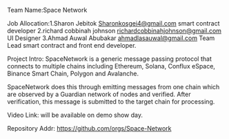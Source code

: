 
Team Name:Space Network

Job Allocation:1.Sharon Jebitok 
Sharonkosgei4@gmail.com smart contract developer
2.richard cobbinah johnson richardcobbinahjohnson@gmail.com UI Designer
3.Ahmad Auwal Abubakar
ahmadlasauwal@gmail.com Team Lead smart contract and front end developer.

Project Intro: SpaceNetwork is a generic message passing protocol that connects to multiple chains including Ethereum, Solana, Conflux eSpace, Binance Smart Chain, Polygon and Avalanche.

SpaceNetwork does this through emitting messages from one chain which are observed by a Guardian network of nodes and verified. After verification, this message is submitted to the target chain for processing.

Video Link: will be available on demo show day.

Repository Addr: https://github.com/orgs/Space-Network
